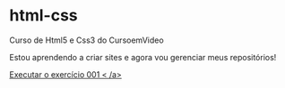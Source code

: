 # html-css
Curso de Html5 e Css3 do CursoemVideo

Estou aprendendo a criar sites e agora vou gerenciar meus repositórios!

<a href="https://kauanfelixsilva.github.io/html-css/exercícios/ex001/index.html"> Executar o exercício 001 <    /a>
